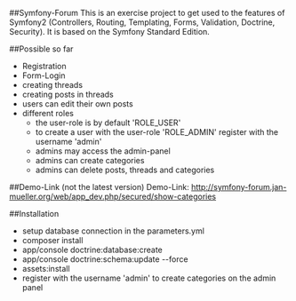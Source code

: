 ##Symfony-Forum
This is an exercise project to get used to the features of Symfony2 (Controllers, Routing, Templating, Forms, Validation, Doctrine, Security).
It is based on the Symfony Standard Edition.

##Possible so far
* Registration
* Form-Login
* creating threads
* creating posts in threads
* users can edit their own posts
* different roles
    * the user-role is by default 'ROLE_USER'
    * to create a user with the user-role 'ROLE_ADMIN' register with the username 'admin'
    * admins may access the admin-panel
    * admins can create categories
    * admins can delete posts, threads and categories


##Demo-Link (not the latest version)
Demo-Link: http://symfony-forum.jan-mueller.org/web/app_dev.php/secured/show-categories

##Installation
* setup database connection in the parameters.yml
* composer install
* app/console doctrine:database:create
* app/console doctrine:schema:update --force
* assets:install
* register with the username 'admin' to create categories on the admin panel
